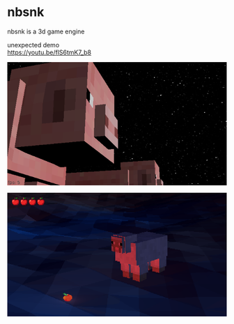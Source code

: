 # nbsnk
nbsnk is a 3d game engine

unexpected demo    
https://youtu.be/flS6tmK7_b8

![sketch3](demo/src/test/resources/sketch3_pigs.png)

![sketch3](demo/src/test/resources/sheep_apple.png)
